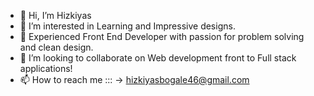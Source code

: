 - 👋 Hi, I’m Hizkiyas
- 👀 I’m interested in Learning and Impressive designs.
- 🌱 Experienced Front End Developer with passion for problem solving and clean design.
- 💞️ I’m looking to collaborate on Web development front to Full stack applications!
- 📫 How to reach me :::  ->  hizkiyasbogale46@gmail.com

<!---
hizki-rp/hizki-rp is a ✨ special ✨ repository because its `README.md` (this file) appears on your GitHub profile.
You can click the Preview link to take a look at your changes.
--->
